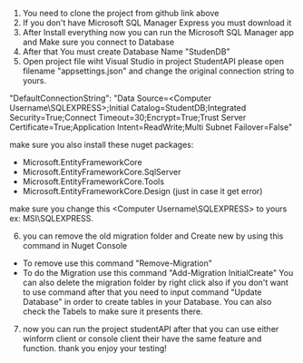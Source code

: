 1. You need to clone the project from github link above
2. If you don't have Microsoft SQL Manager Express you must download it
3. After Install everything now you can run the Microsoft SQL Manager app and Make sure you connect to Database
4. After that You must create Database Name "StudenDB"
5. Open project file wiht Visual Studio in project StudentAPI please open filename "appsettings.json" and change the original connection string to yours.

"DefaultConnectionString": "Data Source=<Computer Username\\SQLEXPRESS>;Initial Catalog=StudentDB;Integrated Security=True;Connect Timeout=30;Encrypt=True;Trust Server Certificate=True;Application Intent=ReadWrite;Multi Subnet Failover=False"

make sure you also install these nuget packages:
+ Microsoft.EntityFrameworkCore
+ Microsoft.EntityFrameworkCore.SqlServer
+ Microsoft.EntityFrameworkCore.Tools
+ Microsoft.EntityFrameworkCore.Design (just in case it get error)

make sure you change this <Computer Username\\SQLEXPRESS> to yours ex: MSI\\SQLEXPRESS.

6. you can remove the old migration folder and Create new by using this command in Nuget Console 
+ To remove use this command "Remove-Migration"
+ To do the Migration use this command "Add-Migration InitialCreate"
You can also delete the migration folder by right click also if you don't want to use command
after that you need to input command "Update Database" in order to create tables in your Database.
You can also check the Tabels to make sure it presents there.

7. now you can run the project studentAPI after that you can use either winform client or console client their have the same feature and function. thank you enjoy your testing!
